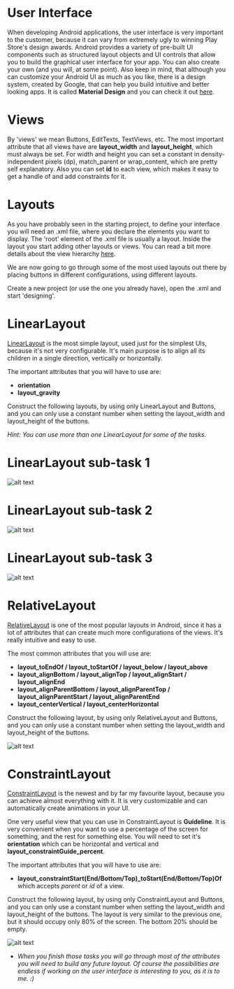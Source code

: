 # User Interface

When developing Android applications, the user interface is very important to the customer, because it can vary from extremely ugly to winning Play Store's design awards.
Android provides a variety of pre-built UI components such as structured layout objects and UI controls that allow you to build the graphical user interface for your app. You can also create your own (and you will, at some point). 
Also keep in mind, that although you can customize your Android UI as much as you like, there is a design system, created by Google, that can help you build intuitive and better looking apps. It is called **Material Design** and you can check it out [here](https://material.io/).

# Views

By 'views' we mean Buttons, EditTexts, TextViews, etc. The most important attribute that all views have are **layout_width** and **layout_height**, which must always be set.
For width and height you can set a constant in density-independent pixels (dp), match_parent or wrap_content, which are pretty self explanatory.
Also you can set **id** to each view, which makes it easy to get a handle of and add constraints for it.

# Layouts

As you have probably seen in the starting project, to define your interface you will need an .xml file, where you declare the elements you want to display.
The 'root' element of the .xml file is usually a layout. Inside the layout you start adding other layouts or views. You can read a bit more details about the view hierarchy [here](https://developer.android.com/guide/topics/ui/declaring-layout).

We are now going to go through some of the most used layouts out there by placing buttons in different configurations, using different layouts.

Create a new project (or use the one you already have), open the .xml and start 'designing'. 

# LinearLayout

[LinearLayout](https://developer.android.com/guide/topics/ui/layout/linear) is the most simple layout, used just for the simplest UIs, because it's not very configurable. It's main purpose is to align all its children in a single direction, vertically or horizontally.

The important attributes that you will have to use are:
* **orientation**
* **layout_gravity**

Construct the following layouts, by using only LinearLayout and Buttons, and you can only use a constant number when setting the layout_width and layout_height of the buttons. 

*Hint: You can use more than one LinearLayout for some of the tasks.*

# LinearLayout sub-task 1

![alt text](/resources/T1/0.png "LinearLayout0")

# LinearLayout sub-task 2

![alt text](/resources/T1/1.png "LinearLayout1")

# LinearLayout sub-task 3

![alt text](/resources/T1/2.png "LinearLayout2")

# RelativeLayout

[RelativeLayout](https://developer.android.com/guide/topics/ui/layout/relative) is one of the most popular layouts in Android, since it has a lot of attributes that can create much more configurations of the views. It's really intuitive and easy to use.

The most common attributes that you will use are:
* **layout_toEndOf / layout_toStartOf / layout_below / layout_above**
* **layout_alignBottom / layout_alignTop / layout_alignStart / layout_alignEnd**
* **layout_alignParentBottom / layout_alignParentTop / layout_alignParentStart / layout_alignParentEnd**
* **layout_centerVertical / layout_centerHorizontal**

Construct the following layout, by using only RelativeLayout and Buttons, and you can only use a constant number when setting the layout_width and layout_height of the buttons.

![alt text](/resources/T1/3.png "RelativeLayout")

# ConstraintLayout

[ConstraintLayout](https://developer.android.com/training/constraint-layout) is the newest and by far my favourite layout, because you can achieve almost everything with it. It is very customizable and can automatically create animations in your UI.

One very useful view that you can use in ConstraintLayout is **Guideline**. It is very convenient when you want to use a percentage of the screen for something, and the rest for something else. You will need to set it's **orientation** which can be horizontal and vertical and **layout_constraintGuide_percent**.

The important attributes that you will have to use are:
* **layout_constraintStart(End/Bottom/Top)_toStart(End/Bottom/Top)Of** which accepts *parent* or *id* of a view.

Construct the following layout, by using only ConstraintLayout and Buttons, and you can only use a constant number when setting the layout_width and layout_height of the buttons.
The layout is very similar to the previous one, but it should occupy only 80% of the screen. The bottom 20% should be empty.

![alt text](/resources/T1/4.png "ConstraintLayout")



* *When you finish those tasks you will go through most of the attributes you will need to build any future layout. Of course the possibilities are endless if working on the user interface is interesting to you, as it is to me. :)*


